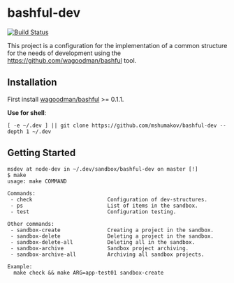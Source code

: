 # bashful-dev

[![Build Status](https://github-ci.msdev-storage.com/api/badges/mshumakov/bashful-dev/status.svg)](https://github-ci.msdev-storage.com/mshumakov/bashful-dev)

This project is a configuration for the implementation of a common structure for the needs of development using the https://github.com/wagoodman/bashful tool.

## Installation

First install [wagoodman/bashful](https://github.com/wagoodman/bashful) >= 0.1.1.

**Use for shell**:

```shell script 
[ -e ~/.dev ] || git clone https://github.com/mshumakov/bashful-dev --depth 1 ~/.dev
```

## Getting Started

```shell script
msdev at node-dev in ~/.dev/sandbox/bashful-dev on master [!]
$ make
usage: make COMMAND

Commands:
 - check                        Configuration of dev-structures.
 - ps                           List of items in the sandbox.
 - test                         Configuration testing.

Other commands:
 - sandbox-create               Creating a project in the sandbox.
 - sandbox-delete               Deleting a project in the sandbox.
 - sandbox-delete-all           Deleting all in the sandbox.
 - sandbox-archive              Sandbox project archiving.
 - sandbox-archive-all          Archiving all sandbox projects.

Example:
  make check && make ARG=app-test01 sandbox-create
```